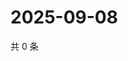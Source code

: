 # 2025-09-08

共 0 条

<!-- BEGIN ZHIHUVIDEO -->
<!-- 最后更新时间 Mon Sep 08 2025 06:09:29 GMT+0800 (China Standard Time) -->

<!-- END ZHIHUVIDEO -->
